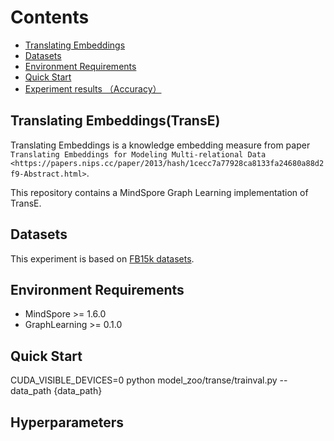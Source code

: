 # Contents

- [Translating Embeddings](##translating-embeddings)
- [Datasets](##datasets)
- [Environment Requirements](##environment-requirements)
- [Quick Start](##hyperparameters)
- [Experiment results （Accuracy）](##experiment-results)

## Translating Embeddings(TransE)

Translating Embeddings is a knowledge embedding measure from paper
`Translating Embeddings for Modeling Multi-relational Data
<https://papers.nips.cc/paper/2013/hash/1cecc7a77928ca8133fa24680a88d2f9-Abstract.html>`.

This repository contains a MindSpore Graph Learning implementation of TransE.

## Datasets

This experiment is based on [FB15k datasets](https://www.microsoft.com/en-us/download/confirmation.aspx?id=52312).

## Environment Requirements

- MindSpore >= 1.6.0
- GraphLearning >= 0.1.0

## Quick Start

CUDA_VISIBLE_DEVICES=0 python model_zoo/transe/trainval.py --data_path {data_path}

## Hyperparameters


